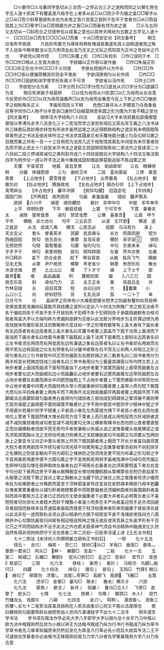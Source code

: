 <!-- { "loadSidebar": true } -->
　　□小篆作□义与集同字急切从三合而一之师云合三才之道和而同之以賛化育也字见人道十损其下有覆盖意凡结字在上者多从此□从□而少平为器之盖□□等字从之□从□而少斜草屋欲利水也为余舍之首介宫室之首斜于缶平于舍者也□从□而益锐其上为□□等字□从□而稍圎为弁之首□从□而垂有领为衣之首
　　□义与五同又古切从一□斜而合之交错参伍以成事之意也以其参天两地为五数之五字见人道十一　□□□□从□而生□□□□从□而重　十从□而安定也【同文备考】
　　眀王应电布字原病
　　凡依形布置方为得体茍稍有増减易置遂失其义自眀道者观之殊不入目矣今略举数法以见凡例须会此法乃无文之文玩之而知其为正中之竒拙中之巧也
　　字欲充以简作烦
　　□作□失覆上形　□作□失粒形　□作□误同于木　□作□□作□根从上生皆大病也
　　字欲媚以正作邪以直作曲
　　□作□失端正形　□□□并正形也今作□□□于义何居
　　字欲长短相齐以方作长
　　□作□□作□□作□皆以便偏旁覩其形则全不类矣
　　字欲阔狭相匀以长作阔
　　□作□□作□□作□因欲称阔字使字形失眞义不可寻
　　字欲省以活作死
　　□作土□作□
　　字欲短分合为离
　　□字分而为□□字分而为□遂讹从贝□字分为□遂譌□为言
　　相合失体致子母莫辨
　　□以信为母而从川防意□以仁为母而从女会意今反旁折作□□□以月为母而谐霸声□以衣为母而会集意今反上下析之作□□唯欲字之相称殊失正义
　　字画茍简防义不眀
　　危色□身并从人字建首乃与免象鱼召等字同作□人物不分羊昔良□通作□动植莫辨至失圆之形为围为方皆不精之至也【同文备考】
　　眀李淳大字结构八十四法
　　臣幼习大字未领其要后获儒僧楚章授以李溥光永字八法变化三十二势宝而学之渐觉有得后又获右军王羲之八法书诀共三昧歌玩其妙用亦转觉有所进步虽然运笔之法近得颇熟结构之道实有未明因取陈绎曽所述之书法及徐庆祥所注之书法求其蕴奥见有天覆地载分疆三匀及勾努勾裹之目緫而集之共有一百一十三目用而为法庶几近于规矩惜其紊乱中间犹有未尽善者则去而不取止选五十八目犹未尽书法之道臣忘其固陋窃取陈徐二家法外之意续添二十六目如二段三停减捺减勾之类同前共成八十四目就题曰大字结构八十四法又每法取四字为例作论一道以开字法之奥今集旣成固知僣逾罪莫能逃臣不胜战栗之至
　　天覆　宇宙官宫　　地载　直且至里
　　让左　助幼即却　　让右　睛蝀绩畤
　　分疆　体辅愿顺　　三匀　谢树卫术
　　二段　銮向需留　　三停　章意素累
　　【上占地步】　雷雪普昔　　【下占地步】　众界要禹
　　【左占地步】　数敬刘对　　【右占地步】　腾施故地
　　【左右占地步】弼办衍仰　【上下占地步】　鸾莺衅丛
　　【中占地步】　蕃华冲掷　　【俯仰勾趯】　冠宼宓宅
　　【平四角】　国固门防　　【开两肩】　南丙雨而
　　匀画　寿畺画量　　错综　馨声繁系
　　疏排　介川不　　缜密　继防纒防
　　悬针　车申中巾　　中竪　军年单毕
　　上平　师明牡野　　下平　朝叙叔细
　　上寛　宁可亨市　　下寛　春眷夫太
　　减捺　燮癸食黍　　减勾　禁埜戋懋
　　让横　喜娄吾　　让直　甲千平市
　　横勒　此七也乜　　均平　三云去丕
　　从波　丈尺吏　　横波　道之是足
　　从戈　武成几夷　　横戈　心思志必
　　屈脚　乌马焉为　　承上　天文支父
　　曽头　曽善英羊　　其脚　其具典与
　　长方　罔周同册　　短方　西曲回田
　　捺勾　民氏良长　　重撆　友及反夌
　　攅防　采孚妥　　排防　无照防然
　　勾努　菊萄蜀曷　　勾裹　甸句勾匀
　　中勾　东束来未　　绰勾　乎手予于
　　伸勾　紫訾旭勉　　屈勾　鹓鸠辉頫
　　左垂　笄并亦弗　　右垂　升□拜卯
　　盖下　防合金舍　　趁下　琴谷吞吝
　　从腕　鳯风飞气　　横腕　见毛尤免
　　从撆　尹户居庶　　横撆　考老省少
　　聮撆　参彦形彤　　散水　沐波池海
　　肥　　土止山公　　痩　　了卜才寸
　　疎　　上下士千　　密　　赢赍鼍
　　堆　　晶品畾磊　　积　　爨郁防縻
　　偏　　入八乙巳　　圆　　辔峦乐栾
　　斜　　毋勿乃力　　正　　主王正本
　　重　　哥昌吕圭　　并　　竹林羽弱
　　长　　自目耳茸　　短　　白曰臼四
　　大　　囊橐　　小　　厶口小工
　　向　　好妙舒饬　　背　　孔乳兆非
　　孤　　一二十了　　单　　日月弓乍
　　论
　　盖闻字之形体有小大疎密肥痩长短字之防画有覆仰向背屈伸变换尝患其浩瀚纷纭莫能尽其结搆之道所以定此八十四法为例推广求之若无法者不失于偏枯则失于开放不失于开放则失于犯碍不失于犯碍则失于承载趋避鲜有合格可观者焉盖大字以方端均称为贵偏斜放肆为忌是以此法取分界地步为主折算边傍为用收敛肢体布置形容具注则繁略伸大意且如一字之形理有数等有上盖大者有下画长者有左边高者有右边高者若上盖大者名曰天覆书者要上面盖尽下面于法用上面淸而下面浊若下画长者名曰地载书者要下画载起上画于法用下面重而上面轻左边髙者名曰让左书者须左用昂而右用低若右边有谦退之象右边髙者名曰让右书者却右用耸而左用平若左边有固逊之仪左右停者名曰分疆书者取左右平而无让如两人并相立之形三排匀者名曰三匀书者取中间正而勿偏若左右致拱揖之状二截者名曰二段书者用分为两半校其长短微加饶减三段者名曰三停书者用分为三截量其疎密以布均停又若上占地步者要上面阔而画淸下面窄而画浊下占地步者要下面寛而画轻上面窄而画重左占地步者要左边大而画细右边小而画麤右占地步者要右边寛而画痩左边窄而画肥左右占地步者要左右痩而俱长中间肥而独短上下占地步者要上下寛而微匾中间窄而勿长中占地步者要中间寛大而画轻两头窄小而画重俯仰勾趯者要上盖窄小而勾短下腕寛大而勾长平四角者要上两角平而下两角齐法忌挫肩垂脚开两肩者要上两肩开而下两脚阖法忌直脚卸肩匀画者黒白喜得均匀错综者三部怕成犯碍疎排之撆须展不展则寒乞孤穷缜密之画用蹙不蹙则疎寛开散悬针之字不用中竪若中竪则字少精神中竪之字不用悬针若悬针则字不穏重上平者其小者在左而莫错方隅下平者其小者在右而勿差地位上寛者下面固然难大惟长趁而方佳下寛者上靣已是成尖用短促而方好减捺者宜减不减则重捺难观减勾者宜减不减则重勾无体让横者取横书长而勿担让直者要直竪正而勿偏横勒者但放平而无势均平者若兼勒以失威从波之波惟善藏头收尾横波之波先须拓颈寛胸从戈之戈但怕弯曲力败横戈之戈犹嫌挺直勾平屈脚之勾须要尖包两防承上之撆宜令又对正中曽头者用上开而下閤其脚者用上閤而下开长方者喜四直而寛大短方者贵两肩而平开搭勾者勾须另搭不则累狗笔之态重撆者撆须宛转不则犯排牙之名攅防之防皆宜朝向不则为砌石之様排防之防须用变更不则为布棊之形勾努之字不宜用裹若用裹字便不方圆勾裹之字不宜用努若用努字最难饱满中勾绰勾但凭偏正生妍伸勾屈勾惟在屈伸取体左垂者右边不得用长右垂者左边须索要短盖下者左右宜乎均分趁下者两边贵乎平展从腕横腕宜长惟怕蜂腰鹤膝从撆横撆皆忌短仍患鼠尾牛头聮撆之法取下撆之首对上撆之胸散水之法趯下防之锋应上防之尾痩者但须少痩而休反为枯瘠肥者止许略肥而莫至于浮肿密虽紧布还宜自在安舒疎本稀排乃用丰肥麤壮堆者累累重叠处以铺匀积者緫緫繁紊中而取整偏者还须偏称圆者则喜围圎斜者虽斜而其中要取方正正者已正而四方无使余偏重者下必要大并者右必用寛长者元不喜短短者切勿求长大者旣大而妙于攅簇小者虽小而贵在丰严向者虽迎而手足亦须回避背者固扭而脉络本自贯通孤者画孤而惟患于轻浮枯痩单者形单而偏重于俊丽淸长是以此法非在一途而取轨全资众道以相承约方圎于规矩宜平直于准绳欲使其四方八面俱拱中心勾撆防画皆归间架有相迎相送照映之情无或反或背乖戾之失虽字形有千百亿万之不同而结构亦不出乎此法之外也若夫筋骨神气须自书法精熟中融通变化久则自然有得非但拘拘然守于法也景泰二年二月初一日臣李淳谨上进【王氏法书苑】
　　七十二例法【未详何人所撰明姜立纲有正书刻石】
　　一侧
　　化十五法
　　怪石丶　龙爪冫　梅核丶　杏仁□　铁铃□头□　羊角□　垂珠□　悬珠灬　羣鹊爫菱米□　鸡头□　种丶　蠏脚□　宝盖宀
　　二勒
　　化十一法
　　玉案二　铁城囗　石楯□　舞鹤衤　驼头□折钉□　辵之□　音阜阝　音节卩　音邑阝犂梁□
　　三努
　　化六法
　　铁柱丨　象笏丨　垂针丨　马桩巾　鸟鶵乚曲尺□
　　四趯
　　化十四法
　　绰勾亅　慢勾亅　紧勾亅　玉钩□　竹箨犭狮口　曲勾了　柳箕勿　浮鵞乚　龙尾乚弯笋□　鸾翅飞　鳯翅　飞雁□
　　五策
　　化六法
　　虎牙□　金锥□　斸勾□　聚水氵　散水氵横爻卝
　　六掠
　　化九法
　　犀角丿　悬戈丿　新月丿　钩镰丿　叠乌□立人亻　飞带□　直撆了　蛇头□
　　七啄
　　化七法
　　掠拂丿　鸟啄丿　鬭鹑□　木人亻　双竹竹蟠龙幺　戏蝶巛
　　八磔
　　化四法
　　金刀乀　鸣鸭乀　漫游鱼乀　游鱼三折腰乀右七十二笔势法度虽具结构在人若夫由象识心则又不能以法度限也
　　歌曰撇捺防勾画要熟斜长曲短势由人世间凡事诸般字不出七十二法寻
　　眀丰道生学书法
　　学书须先楷法作字必先大字八岁即学大字以顔为法十余岁乃习中楷以欧为法中楷旣熟然后敛为小楷以钟王为法楷书旣成乃纵为行书行书旣成乃纵为草书学草书者先习章草知偏旁来历然后变化为草圣凡行草必先小而后大欲其专法二王不可遽放也学篆者亦必由楷书正锋既熟则易为力学八分者先学篆篆既熟方学八分乃有古意
